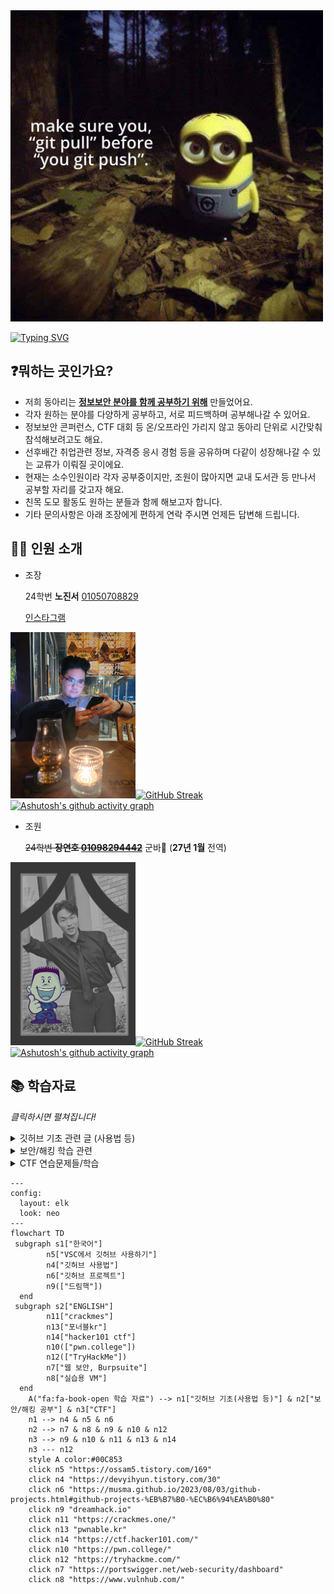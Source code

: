 <img src="./.assets/makesure.jpg" alt="onealog" width="500">


[![Typing SVG](https://readme-typing-svg.demolab.com?font=Fira+Code&size=23&duration=1000&pause=1500&color=07F700&background=E2FFE400&center=true&vCenter=true&width=435&lines=%EB%B6%80%EC%82%B0%EC%99%B8%EB%8C%80+%EC%8A%A4%EB%A7%88%ED%8A%B8%EC%9C%B5%ED%95%A9%EB%B3%B4%EC%95%88%ED%95%99%EA%B3%BC+%EB%8F%99%EC%95%84%EB%A6%AC;S-BIT-United_Worm)](https://github.com/JinnyLyn/BUFS_S-BitUnited_Worm)

## ❓뭐하는 곳인가요?
- 저희 동아리는 **<u>정보보안 분야를 함께 공부하기 위해</u>** 만들었어요.   
- 각자 원하는 분야를 다양하게 공부하고, 서로 피드백하며 공부해나갈 수 있어요.  
- 정보보안 콘퍼런스, CTF 대회 등 온/오프라인 가리지 않고 동아리 단위로 시간맞춰 참석해보려고도 해요.
- 선후배간 취업관련 정보, 자격증 응시 경험 등을 공유하며 다같이 성장해나갈 수 있는 교류가 이뤄질 곳이에요.
- 현재는 소수인원이라 각자 공부중이지만, 조원이 많아지면 교내 도서관 등 만나서 공부할 자리를 갖고자 해요.
- 친목 도모 활동도 원하는 분들과 함께 해보고자 합니다.
- 기타 문의사항은 아래 조장에게 편하게 연락 주시면 언제든 답변해 드립니다.

## 🙋‍♀️ 인원 소개
- 조장

  24학번 **노진서**
[01050708829](tel:01050708829)
  
  [인스타그램](https://www.instagram.com/jinnie.al?igsh=aGwwcmI3YjBvMmJu)

<img src="/.assets/jojang.jpg" alt="조장 사진" width="200">[![GitHub Streak](https://github-readme-streak-stats-smoky-phi.vercel.app?user=JinnyLyn&theme=transparent&hide_border=true&border_radius=&locale=ko&date_format=%5BY.%5Dn.j)](https://git.io/streak-stats)
[![Ashutosh's github activity graph](https://github-readme-activity-graph.vercel.app/graph?username=JinnyLyn&theme=github-compact)](https://github.com/ashutosh00710/github-readme-activity-graph)

- 조원

   ~~24학번 **장연호 [01098294442](tel:01098294442)**~~ 군바🫡 (**27년 1월** 전역)

<img src="/.assets/samang.png" alt="연호 사진" width="200">[![GitHub Streak](https://github-readme-streak-stats-smoky-phi.vercel.app?user=hohoyeonho&theme=transparent&hide_border=true&border_radius=&locale=ko&date_format=%5BY.%5Dn.j)](https://git.io/streak-stats)
[![Ashutosh's github activity graph](https://github-readme-activity-graph.vercel.app/graph?username=hohoyeonho&theme=github-compact)](https://github.com/ashutosh00710/github-readme-activity-graph)



   
## 📚 학습자료 
_클릭하시면 펼쳐집니다!_
   
<details><summary>깃허브 기초 관련 글 (사용법 등)
</summary>

[깃허브 사용법, 명령어 등](https://devyihyun.tistory.com/30)

[VSC로 깃허브 사용하기](https://ossam5.tistory.com/169)

[깃허브 프로젝트 사용하기](https://musma.github.io/2023/08/03/github-projects.html#github-projects-%EB%B7%B0-%EC%B6%94%EA%B0%80)
</details>

<details><summary>보안/해킹 학습 관련
</summary>
  
[웹보안, burpsuite 기초 배우기](https://portswigger.net/web-security/dashboard)

[연습할때 쓸 vm들(vulnhub)](https://www.vulnhub.com/)

[드림핵](https://dreamhack.io)
</details>

<details><summary>CTF 연습문제들/학습
</summary>
  
[드림핵](https://dreamhack.io)

[crackmes](https://crackmes.one)

[포너블kr](https://pwnable.kr)

[hacker101ctf](https://ctf.hacker101.com/)

[TryHackMe](https://tryhackme.com)

[pwn.college](https://pang.college)
</details>

```mermaid
---
config:
  layout: elk
  look: neo
---
flowchart TD
 subgraph s1["한국어"]
        n5["VSC에서 깃허브 사용하기"]
        n4["깃허브 사용법"]
        n6["깃허브 프로젝트"]
        n9(["드림핵"])
  end
 subgraph s2["ENGLISH"]
        n11["crackmes"]
        n13["포너블kr"]
        n14["hacker101 ctf"]
        n10(["pwn.college"])
        n12(["TryHackMe"])
        n7["웹 보안, Burpsuite"]
        n8["실습용 VM"]
  end
    A("fa:fa-book-open 학습 자료") --> n1["깃허브 기초(사용법 등)"] & n2["보안/해킹 공부"] & n3["CTF"]
    n1 --> n4 & n5 & n6
    n2 --> n7 & n8 & n9 & n10 & n12
    n3 --> n9 & n10 & n11 & n13 & n14
    n3 --- n12
    style A color:#00C853
    click n5 "https://ossam5.tistory.com/169"
    click n4 "https://devyihyun.tistory.com/30"
    click n6 "https://musma.github.io/2023/08/03/github-projects.html#github-projects-%EB%B7%B0-%EC%B6%94%EA%B0%80"
    click n9 "dreamhack.io"
    click n11 "https://crackmes.one/"
    click n13 "pwnable.kr"
    click n14 "https://ctf.hacker101.com/"
    click n10 "https://pwn.college/"
    click n12 "https://tryhackme.com/"
    click n7 "https://portswigger.net/web-security/dashboard"
    click n8 "https://www.vulnhub.com/"

```

